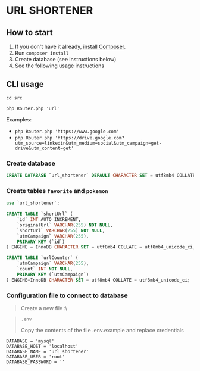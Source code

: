 # URL SHORTENER

## How to start

1. If you don't have it already, [install Composer](https://getcomposer.org/download/).
2. Run `composer install`
3. Create database (see instructions below)
4. See the following usage instructions

## CLI usage

`cd src`

`php Router.php 'url'`

Examples:
- `php Router.php 'https://www.google.com'`
- `php Router.php 'https://drive.google.com?utm_source=linkedin&utm_medium=social&utm_campaign=get-drive&utm_content=get'`


### Create database

```SQL
CREATE DATABASE `url_shortener` DEFAULT CHARACTER SET = utf8mb4 COLLATE = utf8mb4_unicode_ci;
```

### Create tables `favorite` and `pokemon`

```SQL
use `url_shortener`;

CREATE TABLE `shortUrl` ( 
    `id` INT AUTO_INCREMENT,
    `originalUrl` VARCHAR(255) NOT NULL,
    `shortUrl` VARCHAR(255) NOT NULL,
    `utmCampaign` VARCHAR(255),
    PRIMARY KEY (`id`)
) ENGINE = InnoDB CHARACTER SET = utf8mb4 COLLATE = utf8mb4_unicode_ci;

CREATE TABLE `urlCounter` ( 
    `utmCampaign` VARCHAR(255),
    `count` INT NOT NULL,
    PRIMARY KEY (`utmCampaign`)
) ENGINE=InnoDB CHARACTER SET = utf8mb4 COLLATE = utf8mb4_unicode_ci;

```

### Configuration file to connect to database

> Create a new file :\

>`.env`
>
> Copy the contents of the file .env.example and replace credentials
>
```
DATABASE = 'mysql'
DATABASE_HOST = 'localhost'
DATABASE_NAME = 'url_shortener'
DATABASE_USER = 'root'
DATABASE_PASSWORD = ''
```
